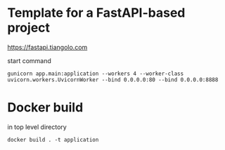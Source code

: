 # Template for a FastAPI-based project 
https://fastapi.tiangolo.com

start command
    
    gunicorn app.main:application --workers 4 --worker-class uvicorn.workers.UvicornWorker --bind 0.0.0.0:80 --bind 0.0.0.0:8888
 


# Docker build

in top level directory

    docker build . -t application